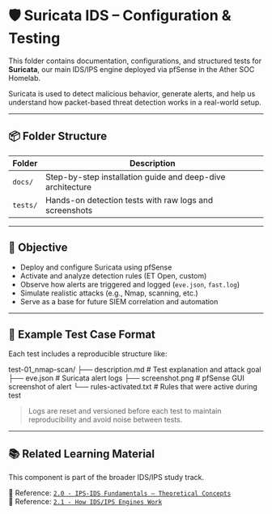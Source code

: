 # 🛡️ Suricata IDS – Configuration & Testing

This folder contains documentation, configurations, and structured tests for **Suricata**, our main IDS/IPS engine deployed via pfSense in the Ather SOC Homelab.

Suricata is used to detect malicious behavior, generate alerts, and help us understand how packet-based threat detection works in a real-world setup.

---

## 📦 Folder Structure

| Folder        | Description                                                  |
|---------------|--------------------------------------------------------------|
| `docs/`       | Step-by-step installation guide and deep-dive architecture   |
| `tests/`      | Hands-on detection tests with raw logs and screenshots       |

---

## 🎯 Objective

- Deploy and configure Suricata using pfSense
- Activate and analyze detection rules (ET Open, custom)
- Observe how alerts are triggered and logged (`eve.json`, `fast.log`)
- Simulate realistic attacks (e.g., Nmap, scanning, etc.)
- Serve as a base for future SIEM correlation and automation

---

## 🧪 Example Test Case Format

Each test includes a reproducible structure like:

test-01_nmap-scan/
├── description.md # Test explanation and attack goal
├── eve.json # Suricata alert logs
├── screenshot.png # pfSense GUI screenshot of alert
└── rules-activated.txt # Rules that were active during test

> Logs are reset and versioned before each test to maintain reproducibility and avoid noise between tests.

---

## 📚 Related Learning Material

This component is part of the broader IDS/IPS study track.

📄 Reference: [`2.0 - IPS-IDS Fundamentals – Theoretical Concepts`](../../../docs/Learning/IPS_IDS/2.0%20-%20IPS%20IDS%20Fundamentals%20Theoretical%20Concepts.md.md)  
📄 Reference: [`2.1 - How IDS/IPS Engines Work`](../../../docs/Learning/IPS_IDS/2.1%20-%20How%20IDS_IPS%20Engines%20Work.md)
